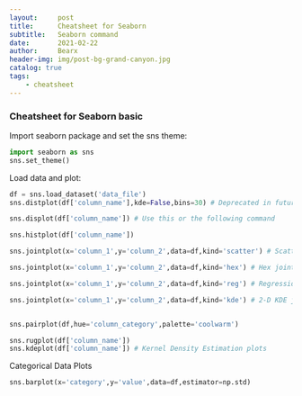 ```yaml
---
layout:     post
title:      Cheatsheet for Seaborn
subtitle:   Seaborn command
date:       2021-02-22
author:     Bearx
header-img: img/post-bg-grand-canyon.jpg
catalog: true
tags:
    - cheatsheet
---
```


### Cheatsheet for Seaborn basic

Import seaborn package and set the sns theme:
```python
import seaborn as sns
sns.set_theme()
```

Load data and plot:
```python
df = sns.load_dataset('data_file')
sns.distplot(df['column_name'],kde=False,bins=30) # Deprecated in future version

sns.displot(df['column_name']) # Use this or the following command

sns.histplot(df['column_name'])

sns.jointplot(x='column_1',y='column_2',data=df,kind='scatter') # Scatter joint plot  

sns.jointplot(x='column_1',y='column_2',data=df,kind='hex') # Hex joint plot

sns.jointplot(x='column_1',y='column_2',data=df,kind='reg') # Regression joint plot

sns.jointplot(x='column_1',y='column_2',data=df,kind='kde') # 2-D KDE joint plot


sns.pairplot(df,hue='column_category',palette='coolwarm')

sns.rugplot(df['column_name'])
sns.kdeplot(df['column_name']) # Kernel Density Estimation plots

```

Categorical Data Plots
```python
sns.barplot(x='category',y='value',data=df,estimator=np.std)
```
